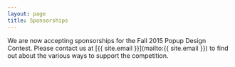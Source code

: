 ```yaml
---
layout: page
title: Sponsorships
---
```

We are now accepting sponsorships for the Fall 2015 Popup Design Contest.  Please contact us at [{{ site.email }}](mailto:{{ site.email }}) to find out about the various ways to support the competition.